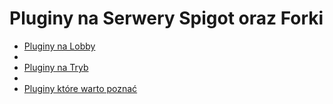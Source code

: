 # Pluginy na Serwery Spigot oraz Forki

- [Pluginy na Lobby](https://github.com/vBagieta/CatCode/blob/main/Pluginy/plugin-lobby.md)
- 
- [Pluginy na Tryb](https://github.com/vBagieta/CatCode/blob/main/Pluginy/pluginy_na_tryby.md)
- 
- [Pluginy które warto poznać](https://github.com/vBagieta/CatCode/blob/main/Pluginy/pluginy-wart-poznac.md)
